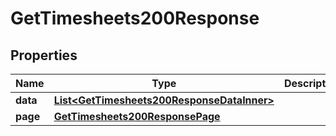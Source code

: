 

# GetTimesheets200Response


## Properties

| Name | Type | Description | Notes |
|------------ | ------------- | ------------- | -------------|
|**data** | [**List&lt;GetTimesheets200ResponseDataInner&gt;**](GetTimesheets200ResponseDataInner.md) |  |  |
|**page** | [**GetTimesheets200ResponsePage**](GetTimesheets200ResponsePage.md) |  |  |



